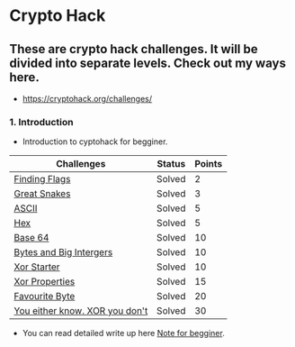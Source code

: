 # Crypto Hack

## These are crypto hack challenges. It will be divided into separate levels. Check out my ways here.
- https://cryptohack.org/challenges/
### 1. Introduction
- Introduction to cyptohack for begginer.

<table>
    <thead>
        <tr class="header">
            <th>Challenges</th>
            <th>Status</th>
            <th>Points</th>
        </tr>
    </thead>
    <tbody>
        <tr>
            <td markdown="span"><a href="intro/FindingFlags.py">Finding Flags</a></td>
            <td markdown="span">Solved</td>
            <td markdown="span">2</td
        </tr>
        <tr>
            <td markdown="span"><a href="intro/GreatSnakes.py">Great Snakes</a></td>
            <td markdown="span">Solved</td>
            <td markdown="span">3</td
        </tr>
        <tr>
            <td markdown="span"><a href="intro/ASCII.py">ASCII</a></td>
            <td markdown="span">Solved</td>
            <td markdown="span">5</td
        </tr>
        <tr>
            <td markdown="span"><a href="intro/Hex.py">Hex</a></td>
            <td markdown="span">Solved</td>
            <td markdown="span">5</td
        </tr>
        <tr>
            <td markdown="span"><a href="intro/Base64.py">Base 64</a></td>
            <td markdown="span">Solved</td>
            <td markdown="span">10</td
        </tr>
        <tr>
            <td markdown="span"><a href="intro/BytesandBigIntergers.py">Bytes and Big Intergers</a></td>
            <td markdown="span">Solved</td>
            <td markdown="span">10</td
        </tr>
        <tr>
            <td markdown="span"><a href="intro/XorStarter.py">Xor Starter</a></td>
            <td markdown="span">Solved</td>
            <td markdown="span">10</td
        </tr>
        <tr>
            <td markdown="span"><a href="intro/XorProperties.py">Xor Properties</a></td>
            <td markdown="span">Solved</td>
            <td markdown="span">15</td
        </tr>
         <tr>
            <td markdown="span"><a href="intro/FavouriteByte.py">Favourite Byte</a></td>
            <td markdown="span">Solved</td>
            <td markdown="span">20</td
        </tr>
        <tr>
            <td markdown="span"><a href="intro/YoueitherknowXORyoudon't.py">You either know. XOR you don't</a></td>
            <td markdown="span">Solved</td>
            <td markdown="span">30</td
        </tr>     
    </tbody>
</table>
                
- You can read detailed write up here <td markdown="span"><a href="intro/note.md">Note for begginer</a></td>.
